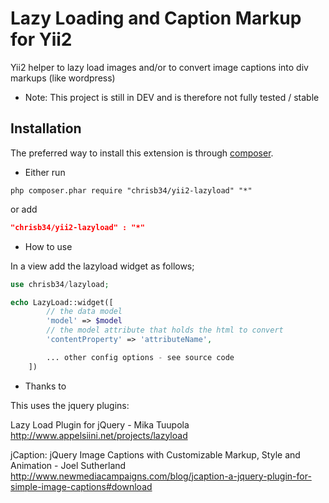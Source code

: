 Lazy Loading and Caption Markup for Yii2
========================================

Yii2 helper to lazy load images and/or to convert image captions into div markups (like wordpress)

* Note: This project is still in DEV and is therefore not fully tested / stable

Installation
------------
The preferred way to install this extension is through [composer](http://getcomposer.org/download/).

* Either run

```
php composer.phar require "chrisb34/yii2-lazyload" "*"
```
or add

```json
"chrisb34/yii2-lazyload" : "*"
```


* How to use

In a view add the lazyload widget as follows;
```php
use chrisb34/lazyload;

echo LazyLoad::widget([
        // the data model
        'model' => $model
        // the model attribute that holds the html to convert
        'contentProperty' => 'attributeName',

        ... other config options - see source code 
    ]) 
```

* Thanks to

This uses the jquery plugins:

Lazy Load Plugin for jQuery - Mika Tuupola
http://www.appelsiini.net/projects/lazyload

jCaption: jQuery Image Captions with Customizable Markup, Style and Animation - Joel Sutherland
http://www.newmediacampaigns.com/blog/jcaption-a-jquery-plugin-for-simple-image-captions#download
